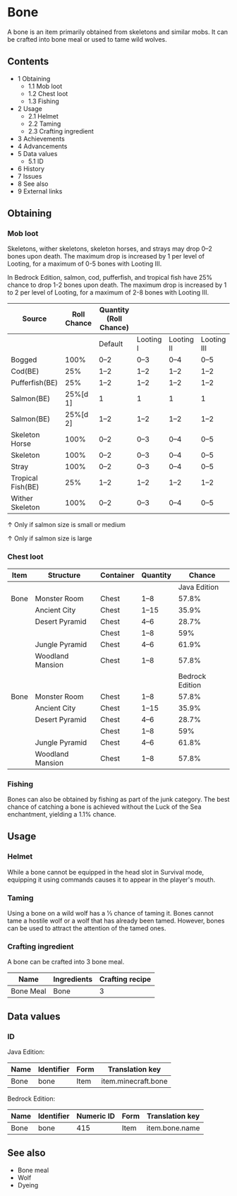 # Bone
A bone is an item primarily obtained from skeletons and similar mobs. It can be crafted into bone meal or used to tame wild wolves.

## Contents
- 1 Obtaining
	- 1.1 Mob loot
	- 1.2 Chest loot
	- 1.3 Fishing
- 2 Usage
	- 2.1 Helmet
	- 2.2 Taming
	- 2.3 Crafting ingredient
- 3 Achievements
- 4 Advancements
- 5 Data values
	- 5.1 ID
- 6 History
- 7 Issues
- 8 See also
- 9 External links

## Obtaining
### Mob loot
Skeletons, wither skeletons, skeleton horses, and strays may drop 0–2 bones upon death. The maximum drop is increased by 1 per level of Looting, for a maximum of 0-5 bones with Looting III.

In Bedrock Edition, salmon, cod, pufferfish, and tropical fish have 25% chance to drop 1-2 bones upon death. The maximum drop is increased by 1 to 2 per level of Looting, for a maximum of 2-8 bones with Looting III.

| Source            | Roll Chance | Quantity (Roll Chance) |           |            |             |
|-------------------|-------------|------------------------|-----------|------------|-------------|
|                   |             | Default                | Looting I | Looting II | Looting III |
| Bogged            | 100%        | 0–2                    | 0–3       | 0–4        | 0–5         |
| Cod(BE)           | 25%         | 1–2                    | 1–2       | 1–2        | 1–2         |
| Pufferfish(BE)    | 25%         | 1–2                    | 1–2       | 1–2        | 1–2         |
| Salmon(BE)        | 25%[d 1]    | 1                      | 1         | 1          | 1           |
| Salmon(BE)        | 25%[d 2]    | 1–2                    | 1–2       | 1–2        | 1–2         |
| Skeleton Horse    | 100%        | 0–2                    | 0–3       | 0–4        | 0–5         |
| Skeleton          | 100%        | 0–2                    | 0–3       | 0–4        | 0–5         |
| Stray             | 100%        | 0–2                    | 0–3       | 0–4        | 0–5         |
| Tropical Fish(BE) | 25%         | 1–2                    | 1–2       | 1–2        | 1–2         |
| Wither Skeleton   | 100%        | 0–2                    | 0–3       | 0–4        | 0–5         |


↑ Only if salmon size is small or medium

↑ Only if salmon size is large


### Chest loot
| Item | Structure        | Container | Quantity | Chance          |
|------|------------------|-----------|----------|-----------------|
|      |                  |           |          | Java Edition    |
| Bone | Monster Room     | Chest     | 1–8      | 57.8%           |
|      | Ancient City     | Chest     | 1–15     | 35.9%           |
|      | Desert Pyramid   | Chest     | 4–6      | 28.7%           |
|      |                  | Chest     | 1–8      | 59%             |
|      | Jungle Pyramid   | Chest     | 4–6      | 61.9%           |
|      | Woodland Mansion | Chest     | 1–8      | 57.8%           |
|      |                  |           |          | Bedrock Edition |
| Bone | Monster Room     | Chest     | 1–8      | 57.8%           |
|      | Ancient City     | Chest     | 1–15     | 35.9%           |
|      | Desert Pyramid   | Chest     | 4–6      | 28.7%           |
|      |                  | Chest     | 1–8      | 59%             |
|      | Jungle Pyramid   | Chest     | 4–6      | 61.8%           |
|      | Woodland Mansion | Chest     | 1–8      | 57.8%           |

### Fishing
Bones can also be obtained by fishing as part of the junk category. The best chance of catching a bone is achieved without the Luck of the Sea enchantment, yielding a 1.1% chance.

## Usage
### Helmet


While a bone cannot be equipped in the head slot in Survival mode, equipping it using commands causes it to appear in the player's mouth.

### Taming
Using a bone on a wild wolf has a 1⁄3 chance of taming it. Bones cannot tame a hostile wolf or a wolf that has already been tamed. However, bones can be used to attract the attention of the tamed ones.

### Crafting ingredient
A bone can be crafted into 3 bone meal.

| Name      | Ingredients | Crafting recipe |
|-----------|-------------|-----------------|
| Bone Meal | Bone        | 3               |

## Data values
### ID
Java Edition:

| Name | Identifier | Form | Translation key     |
|------|------------|------|---------------------|
| Bone | bone       | Item | item.minecraft.bone |

Bedrock Edition:

| Name | Identifier | Numeric ID | Form | Translation key |
|------|------------|------------|------|-----------------|
| Bone | bone       | 415        | Item | item.bone.name  |

## See also
- Bone meal
- Wolf
- Dyeing


